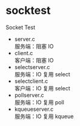 # socktest
Socket Test

- server.c  
服务端：阻塞 IO
- client.c  
客户端：阻塞 IO
- selectserver.c  
服务端：IO 复用 select
- selectclient.c  
客户端：IO 复用 select
- pollserver.c  
服务端：IO 复用 poll
- kqueueserver.c  
服务端：IO 复用 kqueue
